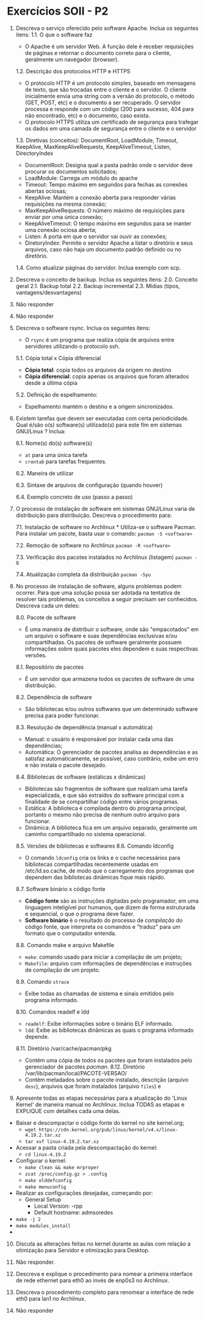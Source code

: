 # Exercícios SOII - P2

1. Descreva o serviço oferecido pelo software Apache. Inclua os seguintes itens:
	1.1. O que o software faz
	- O Apache é um servidor Web. A função dele é receber requisições de páginas e retornar o documento correto para o cliente, geralmente um navegador (browser).

	1.2. Descrição dos protocolos HTTP e HTTPS
	- O protocolo HTTP é um protocolo simples, baseado em mensagens de texto, que são trocadas entre o cliente e o servidor. O cliente inicialmente envia uma string com a versão do protocolo, o método (GET, POST, etc) e o documento a ser recuperado. O servidor processa e responde com um código  (200 para sucesso, 404 para não encontrado, etc) e o documento, caso exista.
	- O protocolo HTTPS utiliza um certificado de segurança para trafegar os dados em uma camada de segurança entre o cliente e o servidor

	1.3. Diretivas (conceitos): DocumentRoot, LoadModule, Timeout, KeepAlive, MaxKeepAliveRequests, KeepAliveTimeout, Listen, DirectoryIndex
	- DocumentRoot: Designa qual a pasta padrão onde o servidor deve procurar os documentos solicitados;
	- LoadModule: Carrega um módulo do apache
	- Timeout: Tempo máximo em segundos para fechas as conexões abertas ociosas;
	- KeepAlive: Mantém a conexão aberta para responder várias requisições na mesma conexão;
	- MaxKeepAliveRequests: O número máximo de requisições para enviar por uma única conexão;
	- KeepAliveTimeout: O tempo máximo em segundos para se manter uma conexão ociosa aberta;
	- Listen: A porta em que o servidor vai ouvir as conexões;
	- DiretoryIndex: Permite o servidor Apache a listar o diretório e seus arquivos, caso não haja um documento padrão definido ou no diretório.

    1.4. Como atualizar páginas do servidor. Inclua exemplo com scp.

2. Descreva o conceito de backup. Inclua os seguintes itens:
	2.0. Conceito geral
	2.1. Backup total
	2.2. Backup incremental
	2.3. Mídias (tipos, vantagens/desvantagens)
	
3. Não responder
4.  Não responder

5. Descreva o software rsync. Inclua os seguintes itens:
	- O `rsync` é um programa que realiza cópia de arquivos entre servidores utilizando o protocolo ssh.

	5.1. Cópia total x Cópia diferencial
	- **Cópia total**: copia todos os arquivos da origem no destino
	- **Cópia diferencial**: copia apenas os arquivos que foram alterados desde a última cópia

	5.2. Definição de espelhamento:
	- Espelhamento mantém o destino e a origem sincronizados.

6. Existem tarefas que devem ser executadas com certa periodicidade. Qual é/são
   o(s) software(s) utilizado(s) para este fim em sistemas GNU/Linux ? Inclua:

	6.1. Nome(s) do(s) software(s)
	- `at` para uma única tarefa
	- `crontab` para tarefas frequentes.

	6.2. Maneira de utilizar

	6.3. Sintaxe de arquivos de configuração (quando houver)

	6.4. Exemplo concreto de uso (passo a passo)

7. O processo de instalação de software em sistemas GNU/Linux varia de 
   distribuição para distribuição. Descreva o procedimento para:

	7.1. Instalação de software no Archlinux
	   * Utiliza-se o software Pacman. Para instalar um pacote, basta usar o comando:
	`pacman -S <software>`

	7.2. Remoção de software no Archlinux
	`pacman -R <software>`

	7.3. Verificação dos pacotes instalados no Archlinux (listagem)
	`pacman -Q`

	7.4. Atualização completa da distribuição
	 `pacman -Syu`
 
8. No processo de instalação de software, alguns problemas podem ocorrer. Para que uma solução possa ser adotada na tentativa de resolver tais problemas, os conceitos a seguir precisam ser conhecidos. Descreva cada um deles:

	8.0. Pacote de software
	* É uma maneira de distribuir o software, onde são "empacotados" em um arquivo o software e suas dependências exclusivas e/ou compartilhadas. Os pacotes de software geralmente possuem informações sobre quais pacotes eles dependem e suas respectivas versões.

	8.1. Repositório de pacotes
	- É um servidor que armazena todos os pacotes de software de uma distribuição.

	8.2. Dependência de software
	- São bibliotecas e/ou outros softwares que um determinado software precisa para poder funcionar.

	8.3. Resolução de dependência (manual x automática)
	- Manual: o usuário é responsável por instalar cada uma das dependências;
	- Automática: O gerenciador de pacotes analisa as dependências e as satisfaz automaticamente, se possível, caso contrário, exibe um erro e não instala o pacote desejado.

	8.4. Bibliotecas de software (estáticas x dinâmicas)
	- Bibliotecas são fragmentos de software que realizam uma tarefa especializada, e que são extraídos do software principal com a finalidade de se compartilhar código entre vários programas.
	- Estática: A biblioteca é compilada dentro do programa principal, portanto o mesmo não precisa de nenhum outro arquivo para funcionar.
	- Dinâmica: A biblioteca fica em um arquivo separado, geralmente um caminho compartilhado no sistema operacional.

	8.5. Versões de bibliotecas e softwares
	8.6. Comando ldconfig
	- O comando `ldconfig` cria os links e o cache necessários para bibliotecas compartilhadas recentemente usadas em /etc/ld.so.cache, de modo que o carregamento dos programas que dependem das bibliotecas dinâmicas fique mais rápido.

	8.7. Software binário x código fonte
	- **Código fonte** são as instruções digitadas pelo programador, em uma linguagem inteligível por humanos, que dizem de forma estruturada e sequencial, o que o programa deve fazer.
	- **Software binário** é o resultado do processo de _compilação_ do código fonte, que interpreta os comandos e "traduz" para um formato que o computador entenda.

	8.8. Comando make e arquivo Makefile
	- `make`: comando usado para iniciar a compilação de um projeto;
	- `Makefile`: arquivo com informações de dependências e instruções de compilação de um projeto.

	8.9. Comando `strace`
	- Exibe todas as chamadas de sistema e sinais emitidos pelo programa informado.

	8.10. Comandos readelf e ldd
	- `readelf`: Exibe informações sobre o binário ELF informado.
	- `ldd`: Exibe as bibliotecas dinâmicas as quais o programa informado depende.

	8.11. Diretório /var/cache/pacman/pkg
	- Contém uma cópia de todos os pacotes que foram instalados pelo gerenciador de pacotes *pacman*.
	8.12. Diretório /var/lib/pacman/local/PACOTE-VERSAO/
	- Contém metadados sobre o pacote instalado, descrição (arquivo `desc`), arquivos que foram instalados (arquivo `files`) e 

9. Apresente todas as etapas necessárias para a atualização do 'Linux Kernel' de maneira manual no Archlinux. Inclua TODAS as etapas e EXPLIQUE com detalhes cada uma delas.
- Baixar e descompactar o código fonte do kernel no site kernel.org;
	- `wget https://cdn.kernel.org/pub/linux/kernel/v4.x/linux-4.19.2.tar.xz`
	- `tar xvf linux-4.19.2.tar.xz`
-  Acessar a pasta criada pela descompactação do kernel:
	- `cd linux-4.19.2`
- Configurar o kernel:
	- `make clean && make mrproper`
	- `zcat /proc/config.gz > .config`
	- `make olddefconfig`
	- `make menuconfig`
- Realizar as configurações desejadas, começando por:
	- General Setup
		- Local Version: -rpp 
		- Default hostname: admsoredes
- `make -j 2`
- `make modules_install`
- 

10. Discuta as alterações feitas no kernel durante as aulas com relação a otimização para Servidor e otimização para Desktop.

11. Não responder.

12. Descreva e explique o procedimento para nomear a primeira interface de rede ethernet para eth0 ao invés de enp0s3 no Archlinux.

13. Descreva o procedimento completo para renomear a interface de rede eth0 para lan1 no Archlinux.

14. Não responder
<!--stackedit_data:
eyJoaXN0b3J5IjpbLTUxNTIyNTU2MV19
-->
